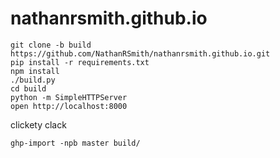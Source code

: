nathanrsmith.github.io
======================

    git clone -b build https://github.com/NathanRSmith/nathanrsmith.github.io.git
    pip install -r requirements.txt
    npm install
    ./build.py
    cd build
    python -m SimpleHTTPServer
    open http://localhost:8000

clickety clack

    ghp-import -npb master build/
